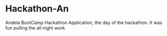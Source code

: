 # Hackathon-An
Andela BootCamp Hackathon Application, the day of the hackathon. It was fun pulling the all night work.
